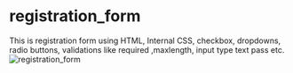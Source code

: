 # registration_form
This is registration form using HTML, Internal CSS, checkbox, dropdowns, radio buttons, validations like required ,maxlength, input type text pass etc.
![registration_form](https://user-images.githubusercontent.com/116146092/203210587-909e0b12-ff47-4653-ae34-590fbb2834e2.png)
